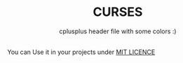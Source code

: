 <h1 align="center">CURSES</h1>

<p align="center">
  cplusplus header file with some colors :)
</p>

<br>You can Use it in your projects under <a href="LICENSE">MIT LICENCE</a>

